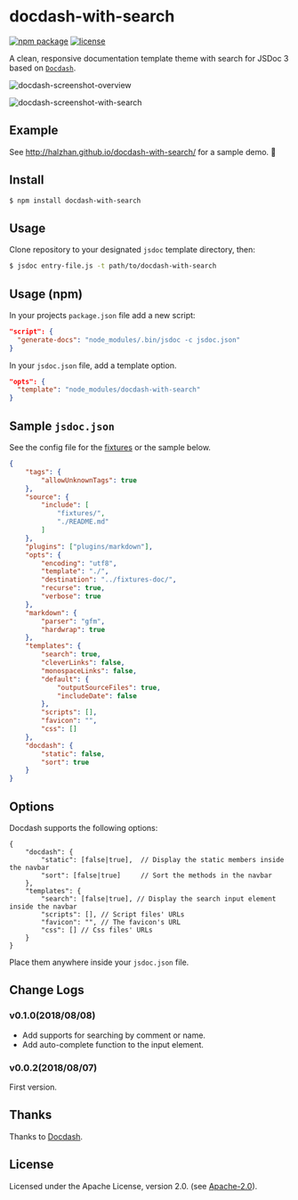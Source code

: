 # docdash-with-search
[![npm package](https://img.shields.io/npm/v/docdash-with-search.svg)](https://www.npmjs.com/package/docdash-with-search) [![license](https://img.shields.io/npm/l/docdash-with-search.svg)](LICENSE.md)

A clean, responsive documentation template theme with search for JSDoc 3 based on [`Docdash`](https://github.com/clenemt/docdash).

![docdash-screenshot-overview](http://halzhan.cn/docdash-with-search/overview.png)

![docdash-screenshot-with-search](http://halzhan.cn/docdash-with-search/overview_search.png)

## Example
See http://halzhan.github.io/docdash-with-search/ for a sample demo. :rocket:

## Install

```bash
$ npm install docdash-with-search
```

## Usage
Clone repository to your designated `jsdoc` template directory, then:

```bash
$ jsdoc entry-file.js -t path/to/docdash-with-search
```

## Usage (npm)
In your projects `package.json` file add a new script:

```json
"script": {
  "generate-docs": "node_modules/.bin/jsdoc -c jsdoc.json"
}
```

In your `jsdoc.json` file, add a template option.

```json
"opts": {
  "template": "node_modules/docdash-with-search"
}
```

## Sample `jsdoc.json`
See the config file for the [fixtures](fixtures/fixtures.conf.json) or the sample below.

```json
{
    "tags": {
        "allowUnknownTags": true
    },
    "source": {
        "include": [
            "fixtures/",
            "./README.md"
        ]
    },
    "plugins": ["plugins/markdown"],
    "opts": {
        "encoding": "utf8",
        "template": "./",
        "destination": "../fixtures-doc/",
        "recurse": true,
        "verbose": true
    },
    "markdown": {
        "parser": "gfm",
        "hardwrap": true
    },
    "templates": {
        "search": true,
        "cleverLinks": false,
        "monospaceLinks": false,
        "default": {
            "outputSourceFiles": true,
            "includeDate": false
        },
        "scripts": [],
        "favicon": "",
        "css": []
    },
    "docdash": {
        "static": false,
        "sort": true
    }
}
```

## Options
Docdash supports the following options:

```
{
    "docdash": {
        "static": [false|true],  // Display the static members inside the navbar
        "sort": [false|true]     // Sort the methods in the navbar
    },
    "templates": {
        "search": [false|true], // Display the search input element inside the navbar
        "scripts": [], // Script files' URLs
        "favicon": "", // The favicon's URL
        "css": [] // Css files' URLs
    }
}
```

Place them anywhere inside your `jsdoc.json` file.

## Change Logs

### v0.1.0(2018/08/08)
- Add supports for searching by comment or name.
- Add auto-complete function to the input element.

### v0.0.2(2018/08/07)
First version.

## Thanks
Thanks to [Docdash](https://github.com/clenemt/docdash).

## License
Licensed under the Apache License, version 2.0. (see [Apache-2.0](LICENSE.md)).